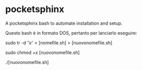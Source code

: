 # pocketsphinx
A pocketsphinx bash  to automate installation and setup.

Questo bash è in formato DOS, pertanto per lanciarlo eseguire:

sudo tr -d '\r' < [nomefile.sh] > [nuovonomefile.sh]

sudo chmod +x [nuovonomefile.sh]

./[nuovonomefile.sh]
